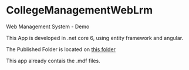 # CollegeManagementWebLrm
Web Management System - Demo

This App is developed in .net core 6, using entity framework and angular.

The Published Folder is located on 
[this folder](https://github.com/lucasrmotta/CollegeManagementWebLrm/tree/master/CollegeManagement/Published/CollegeManagementSystem)

This app already contais the .mdf files.
